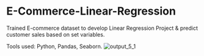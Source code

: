 # E-Commerce-Linear-Regression

 Trained E-commerce dataset to develop Linear Regression Project & predict customer sales based on set variables. 
 
 Tools used: Python, Pandas, Seaborn. 
![output_5_1](https://github.com/davidpham1996/E-Commerce-Linear-Regression/assets/148404076/db7ccbc5-3cdc-482d-bcb1-aa8d9a19173c)
